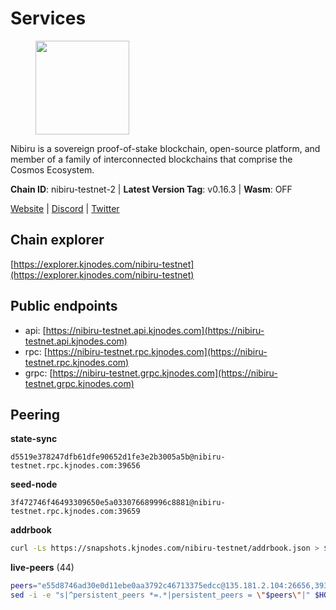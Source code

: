 # Services

<figure><img src="https://raw.githubusercontent.com/kj89/testnet_manuals/main/pingpub/logos/nibiru.png" width="150" alt=""><figcaption></figcaption></figure>

Nibiru is a sovereign proof-of-stake blockchain, open-source platform,  and member of a family of interconnected blockchains that comprise the Cosmos Ecosystem.

**Chain ID**: nibiru-testnet-2 | **Latest Version Tag**: v0.16.3 | **Wasm**: OFF

[Website](https://nibiru.fi) | [Discord](https://discord.gg/nibiru) | [Twitter](https://twitter.com/NibiruChain)


## Chain explorer
[https://explorer.kjnodes.com/nibiru-testnet](https://explorer.kjnodes.com/nibiru-testnet)

## Public endpoints

* api: [https://nibiru-testnet.api.kjnodes.com](https://nibiru-testnet.api.kjnodes.com)
* rpc: [https://nibiru-testnet.rpc.kjnodes.com](https://nibiru-testnet.rpc.kjnodes.com)
* grpc: [https://nibiru-testnet.grpc.kjnodes.com](https://nibiru-testnet.grpc.kjnodes.com)

## Peering

**state-sync**

```text
d5519e378247dfb61dfe90652d1fe3e2b3005a5b@nibiru-testnet.rpc.kjnodes.com:39656
```

**seed-node**

```text
3f472746f46493309650e5a033076689996c8881@nibiru-testnet.rpc.kjnodes.com:39659
```

**addrbook**
```bash
curl -Ls https://snapshots.kjnodes.com/nibiru-testnet/addrbook.json > $HOME/.nibid/config/addrbook.json
```

**live-peers** (44)
```bash
peers="e55d8746ad30e0d11ebe0aa3792c46713375edcc@135.181.2.104:26656,3939da5da8d8a31e6af2cb6d7bdcb222ff2487eb@65.109.14.69:39656,d5519e378247dfb61dfe90652d1fe3e2b3005a5b@65.109.68.190:39656,eb65c95ea745d1cb5f66e2fda5d5e1029f4dc43d@5.161.43.109:26656,5ef59d8905bbd2bff62e06c391bfcccd5b4f23a9@188.34.202.151:26656,5eecfdf089428a5a8e52d05d18aae1ad8503d14c@65.108.141.109:19656,5a868d18a5046b715ee726a45b680a68f92bafcb@149.102.136.149:27656,cee45d46a0461e55dcb397a274e8907af4cd7828@43.154.44.230:26657,2a11b3e06f832e430efb41e3c3bb07a42875d20c@154.53.34.112:26657,36549aa745fe94121e9e8d08b34fdf2a5d7bd025@109.123.251.88:26656,2f35fb311c84dae1ac0a6ec4928307769983fa1f@154.53.44.216:26657,b2c162da315d2e57b1cf86b2f8a2769e3c30e479@43.154.185.150:26657,c78f3ca40b54f35c2152515864095f16232c78ad@43.134.233.54:26657,fbad9746b824485a2b7c88d72f83e6e4d1fa5eb2@43.156.89.178:26657,72a84166fbd6b92d8a772843026cf6a2cd97ffbe@65.109.60.19:46656,531c0ff46a2bb0de169e6086087c2ac04c3e27cf@185.15.244.160:26656,76ca04a8355bc58b35a9499b9def52d39ec876b1@65.108.153.253:26656,5c2a752c9b1952dbed075c56c600c3a79b58c395@195.3.220.140:27046,a1a0790af8d27196f4994a55ed20c4b27ee85b89@116.202.227.117:39656,e0e34bff92358a2693ba734c22fbf8a1704ad7d9@193.30.120.10:26656,62f26443c930a02f3e166b9db4ecd37b65b042f2@49.12.8.255:26656,1ea32f76fc3d66ae863a67e09b1e10d778714b83@194.163.162.87:26656,ae402a0391c131494def0b171bfbc80776d8c3b7@209.126.8.192:26656,706d1fddbd94737ce4d761201791e61085e7c9be@185.135.137.234:26656,7146bd0ccbda4bedb5cdb92cd948777c07979534@194.163.177.199:26656,7b48063c94fc1a131da7254c9b018e0e88c5fe1a@84.46.240.85:26656,77e182fdf1a55535dfac270ffe75f37128e59fa1@84.46.240.99:26656,5ade68a4bdc4b06612bc03238b422efbccfabf4d@185.241.151.78:26656,ddda0f8d80d6c1d7d2e8950920f26ded8dd2393c@84.46.249.75:26656,548e9a3d8373e7ee74d4993ac6b4d0c344ac0c48@185.209.230.159:26656,06d88ac2c3241414939d21d319cb1ceee6ce98f5@185.250.37.153:26656,33c2a3d7080fa7e4185281ed64e24cb7f0281de5@185.209.230.99:26656,c26331d00b29298a8c6ef0b9ea595fad737e1d89@38.242.240.79:26656,7f27c08939a087e6aeb04aef36f5ea4b234e5e04@65.108.57.185:26656,438701ce016699880f9073c6b99f71d17309d820@154.53.52.215:26657,383e1824713a6c162ce0268bf28b8c58fd261204@109.123.249.27:26656,8e8680d613a7e0e51d77a8c21304c94f98a9d908@185.135.137.253:26656,d40bd2a7a5d3dc525e66be78a2bdaf1ff0bc1957@95.214.55.25:29656,85ea7dbcf6c0f35bdb42fb645ce579d9438ed76e@88.99.13.85:26656,8fd1ceb4bb0ee932025bfdc96e04b87c3a084827@185.135.137.212:26656,3f4dd548956edd40265da29e957188e633aaf0a2@222.71.35.36:26656,6a098f2de3628f0107fbd50876e9c2c89f627d7f@94.103.91.28:39656,8f00ba98b37036302db681a2572487d1b36d2d48@89.117.63.35:26656,af88ca60ae8d6e042ab8bb60c502c0cd0125fafd@135.181.254.242:26656"
sed -i -e "s|^persistent_peers *=.*|persistent_peers = \"$peers\"|" $HOME/.nibid/config/config.toml
```

